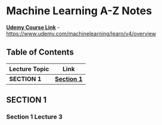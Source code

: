 # Machine Learning A-Z Notes

[**Udemy Course Link**](https://www.udemy.com/machinelearning/learn/v4/overview) - https://www.udemy.com/machinelearning/learn/v4/overview

## Table of Contents

Lecture Topic | Link
--- | ---
**SECTION 1** | [**Section 1**](#section-1)


<!-- ################################################################################################################ -->
<!--                                                     SECTION 1                                                    -->
<!-- ################################################################################################################ -->

## SECTION 1

### Section 1 Lecture 3
